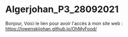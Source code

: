# Algerjohan_P3_28092021
Bonjour,
Voici le lien pour avoir l'accès à mon site web : https://lowenskijohan.github.io/OhMyFood/ 
